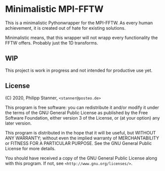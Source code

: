 # Minimalistic MPI-FFTW

This is a minimalistic Pythonwrapper for the MPI-FFTW. As every human achievement,
it is created out of hate for existing solutions.

Minimalistic means, that this wrapper will not wrapp every functionality the
FFTW offers. Probably just the 1D transforms.

## WIP

This project is work in progress and not intended for productive use yet.

## License

 (C) 2020, Philipp Stanner, `<stanner@posteo.de>`

 This program is free software: you can redistribute it and/or modify
 it under the terms of the GNU General Public License as published by
 the Free Software Foundation, either version 3 of the License, or
 (at your option) any later version.

 This program is distributed in the hope that it will be useful,
 but WITHOUT ANY WARRANTY; without even the implied warranty of
 MERCHANTABILITY or FITNESS FOR A PARTICULAR PURPOSE.  See the
 GNU General Public License for more details.

 You should have received a copy of the GNU General Public License
 along with this program. If not, see `<http://www.gnu.org/licenses/>`.

